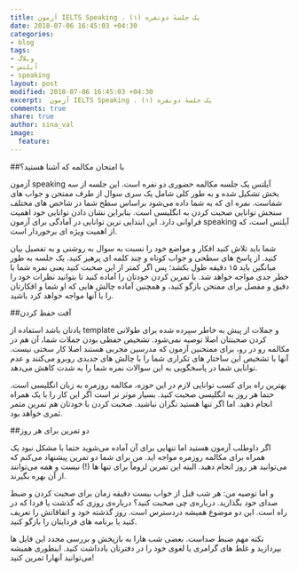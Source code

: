 ```yaml
---
title: آزمون IELTS Speaking ، یک جلسهٔ دونفره (۱)
date: 2018-07-06 16:45:03 +04:30
categories:
- blog
tags:
- وبلاگ
- آیلتس
- speaking
layout: post
modified: 2018-07-06 16:45:03 +04:30
excerpt:  آزمون IELTS Speaking ، یک جلسهٔ دونفره (۱)
comments: true
share: true
author: sina_val
image:
  feature: 
---
```

##با امتحان مکالمه که آشنا هستید؟

آزمون speaking آیلتس یک جلسه مکالمه حضوری دو نفره است. این جلسه از سه بخش تشکیل شده و به طور کلی شامل یک سری سوال از طرف ممتحن و جواب های شماست. نمره ای که به شما داده می‌شود براساس سطح شما در شاخص های مختلف سنجش توانایی صحبت کردن به انگلیسی است. بنابراین نشان دادن توانایی خود اهمیت فراوانی دارد. این ابتدایی ترین توانایی در آمادگی برای آزمون speaking آیلتس است، که از اهمیت ویژه ای برخوردار است.

شما باید تلاش کنید افکار و مواضع خود را نسبت به سوال به روشنی و به تفصیل بیان کنید. از پاسخ های سطحی و جواب کوتاه و چند کلمه ای پرهیز کنید. یک جلسه به طور میانگین باید ۱۵ دقیقه طول بکشد؛ پس اگر کمتر از این صحبت کنید یعنی نمره شما با خطر جدی مواجه خواهد شد. با تمرین کردن خودتان را آماده کنید تا بتوانید نظرات خود را دقیق و مفصل برای ممتحن بازگو کنید، و همچنین آماده چالش هایی که او شما و افکارتان را با آنها مواجه خواهد کرد باشید.

##آفت حفظ کردن

یادتان باشد استفاده از template و جملات از پیش به خاطر سپرده شده برای طولانی کردن صحبتتان اصلا توصیه نمی‌شود. تشخیص حفظی بودن جملات  شما، آن هم در مکالمه رو در رو، برای ممتحنین آزمون که مدرسین مجربی هستند اصلا کار سختی نیست. آنها با تشخیص این ساختار های تکراری شما را با چالش های جدیدی روبرو می‌کنند و عدم توانایی شما در پاسخگویی به این سوالات نمره شما را به شدت کاهش می‌دهد.

بهترین راه برای کسب توانایی لازم در این حوزه، مکالمه روزمره به زبان انگلیسی است. حتما هر روز به انگلیسی صحبت کنید. بسیار موثر تر است اگر این کار را با یک همراه انجام دهید. اما اگر تنها هستید نگران نباشید. صحبت کردن با خودتان هم تمرین مثمر ثمری خواهد بود.


##دو تمرین برای هر روز

اگر داوطلب آزمون هستید اما تنهایی برای آن آماده می‌شوید حتما با مشکل نبود یک همراه برای مکالمه روزمره مواجه اید. من برای شما دو تمرین پیشنهاد می‌کنم که می‌توانید هر روز انجام دهید. البته این تمرین لزوماً برای تنها ها (!) نیست و همه می‌توانند از آن بهره بگیرند.

و اما توصیه من: هر شب قبل از خواب بیست دقیقه زمان برای صحبت کردن و ضبط صدای خود بگذارید. درباره‌ی چی صحبت کنید؟ درباره‌ی روزی که گذشت یا فردا که در راه است. این دو موضوع همیشه دردسترس است. روز گذشته خود و اتفاقاتش را تعریف کنید یا برنامه های فردایتان را بازگو کنید.

نکته مهم ضبط صداست. بعضی شب هارا به بازپخش و بررسی مجدد این فایل ها بپردازید و غلط های گرامری یا لغوی خود را در دفترتان یادداشت کنید. اینطوری همیشه می‌توانید آنهارا تمرین کنید!